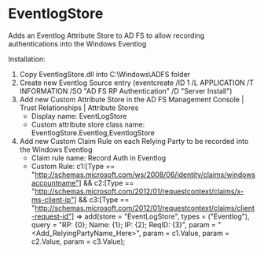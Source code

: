 # EventlogStore
Adds an Eventlog Attribute Store to AD FS to allow recording authentications into the Windows Eventlog

Installation:

1. Copy EventlogStore.dll into C:\Windows\ADFS folder
2. Create new Eventlog Source entry (eventcreate /ID 1 /L APPLICATION /T INFORMATION  /SO "AD FS RP Authentication" /D "Server Install")
3. Add new Custom Attribute Store in the AD FS Management Console | Trust Relationships | Attribute Stores
    - Display name: EventLogStore
    - Custom attribute store class name: EventlogStore.Eventlog,EventlogStore
4. Add new Custom Claim Rule on each Relying Party to be recorded into the Windows Eventlog
    - Claim rule name: Record Auth in Eventlog
    - Custom Rule:
      c1:[Type == "http://schemas.microsoft.com/ws/2008/06/identity/claims/windowsaccountname"]
      && c2:[Type == "http://schemas.microsoft.com/2012/01/requestcontext/claims/x-ms-client-ip"]
      && c3:[Type == "http://schemas.microsoft.com/2012/01/requestcontext/claims/client-request-id"]
      => add(store = "EventLogStore", 
      types = ("Eventlog"), query = "RP: {0}; Name: {1}; IP: {2}; ReqID: {3}", 
      param = "<Add_RelyingPartyName_Here>", param = c1.Value, param = c2.Value, param = c3.Value);

